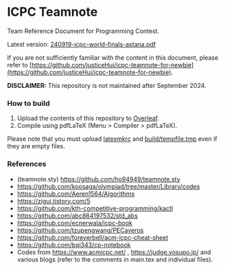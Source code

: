 # ICPC Teamnote

Team Reference Document for Programming Contest.

Latest version: [240919-icpc-world-finals-astana.pdf](https://github.com/justiceHui/icpc-teamnote/blob/master/pdf/240919-icpc-world-finals-astana.pdf)

If you are not sufficiently familiar with the content in this document, please refer to [https://github.com/justiceHui/icpc-teamnote-for-newbie](https://github.com/justiceHui/icpc-teamnote-for-newbie).

**DISCLAIMER:** This repository is not maintained after September 2024.

### How to build

1. Upload the contents of this repository to [Overleaf](https://overleaf.com/).
2. Compile using pdfLaTeX (Menu > Compiler > pdfLaTeX).

Please note that you must upload [latexmkrc](https://github.com/justiceHui/icpc-teamnote/blob/master/latexmkrc) and [build/tempfile.tmp](https://github.com/justiceHui/icpc-teamnote/blob/master/build/tempfile.tmp) even if they are empty files.

### References

* (teamnote.sty) https://github.com/ho94949/teamnote.sty
* https://github.com/koosaga/olympiad/tree/master/Library/codes
* https://github.com/Aeren1564/Algorithms
* https://zigui.tistory.com/5
* https://github.com/kth-competitive-programming/kactl
* https://github.com/abc864197532/std_abs
* https://github.com/ecnerwala/icpc-book
* https://github.com/tzupengwang/PECaveros
* https://github.com/foreverbell/acm-icpc-cheat-sheet
* https://github.com/bqi343/cp-notebook
* Codes from https://www.acmicpc.net/ , https://judge.yosupo.jp/ and various blogs (refer to the comments in main.tex and individual files).

